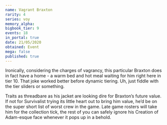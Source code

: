 ```yaml
---
name: Vagrant Braxton
rarity: 4
series: voy
memory_alpha:
bigbook_tier: 9
events: 18
in_portal: true
date: 21/05/2020
obtained: Event
mega: false
published: true
---
```


Ironically, considering the charges of vagrancy, this particular Braxton does in fact have a home - a warm bed and hot meal waiting for him right here in tier 10. That joke worked better before dynamic tiering. Uh, just fiddle with the tier sliders or something.

Traits as threadbare as his jacket are looking dire for Braxton’s future value. If not for Survivalist trying its little heart out to bring him value, he’d be on the super short list of worst crew in the game. Late game rosters will take him for the collection tick, the rest of you can safely ignore his Creation of Adam-esque face whenever it pops up in a behold.
